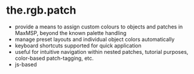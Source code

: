 # the.rgb.patch
* provide a means to assign custom colours to objects and patches in MaxMSP, beyond the known palette handling
* manage preset layouts and individual object colors automatically
* keyboard shortcuts supported for quick application
* useful for intuitive navigation within nested patches, tutorial purposes, color-based patch-tagging, etc.
* js-based
